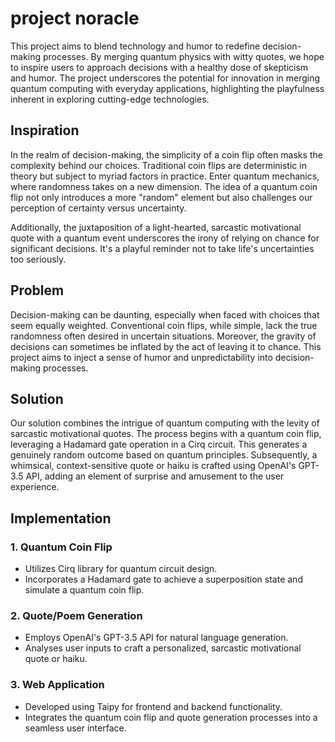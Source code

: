 # project noracle

This project aims to blend technology and humor to redefine decision-making processes. By merging quantum physics with witty quotes, we hope to inspire users to approach decisions with a healthy dose of skepticism and humor. The project underscores the potential for innovation in merging quantum computing with everyday applications, highlighting the playfulness inherent in exploring cutting-edge technologies.

## Inspiration
In the realm of decision-making, the simplicity of a coin flip often masks the complexity behind our choices. Traditional coin flips are deterministic in theory but subject to myriad factors in practice. Enter quantum mechanics, where randomness takes on a new dimension. The idea of a quantum coin flip not only introduces a more "random" element but also challenges our perception of certainty versus uncertainty.

Additionally, the juxtaposition of a light-hearted, sarcastic motivational quote with a quantum event underscores the irony of relying on chance for significant decisions. It's a playful reminder not to take life's uncertainties too seriously.

## Problem
Decision-making can be daunting, especially when faced with choices that seem equally weighted. Conventional coin flips, while simple, lack the true randomness often desired in uncertain situations. Moreover, the gravity of decisions can sometimes be inflated by the act of leaving it to chance. This project aims to inject a sense of humor and unpredictability into decision-making processes.

## Solution
Our solution combines the intrigue of quantum computing with the levity of sarcastic motivational quotes. The process begins with a quantum coin flip, leveraging a Hadamard gate operation in a Cirq circuit. This generates a genuinely random outcome based on quantum principles. Subsequently, a whimsical, context-sensitive quote or haiku is crafted using OpenAI's GPT-3.5 API, adding an element of surprise and amusement to the user experience.

## Implementation
### 1. Quantum Coin Flip
* Utilizes Cirq library for quantum circuit design.
* Incorporates a Hadamard gate to achieve a superposition state and simulate a quantum coin flip.
### 2. Quote/Poem Generation
* Employs OpenAI's GPT-3.5 API for natural language generation.
* Analyses user inputs to craft a personalized, sarcastic motivational quote or haiku.
### 3. Web Application
* Developed using Taipy for frontend and backend functionality.
* Integrates the quantum coin flip and quote generation processes into a seamless user interface.
